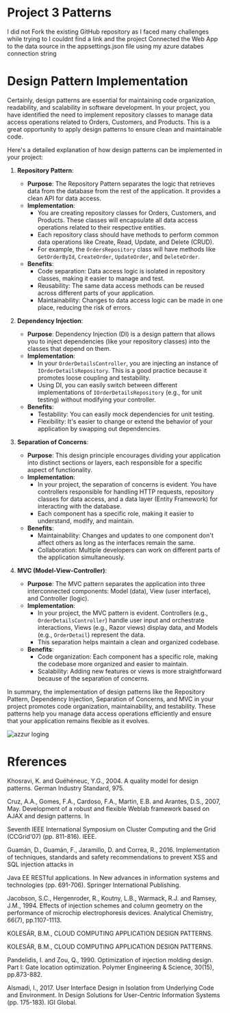 # Project 3 Patterns 


I did not Fork the existing GitHub repository as I faced many challenges while trying to I couldnt find a link and the project 
Connected the Web App to the data source in the appsettings.json file using my azure databes connection string

# Design Pattern Implementation
Certainly, design patterns are essential for maintaining code organization, readability, and scalability in software development. In your project, you have identified the need to implement repository classes to manage data access operations related to Orders, Customers, and Products. This is a great opportunity to apply design patterns to ensure clean and maintainable code.

Here's a detailed explanation of how design patterns can be implemented in your project:

1. **Repository Pattern**:
   - **Purpose**: The Repository Pattern separates the logic that retrieves data from the database from the rest of the application. It provides a clean API for data access.
   - **Implementation**:
     - You are creating repository classes for Orders, Customers, and Products. These classes will encapsulate all data access operations related to their respective entities.
     - Each repository class should have methods to perform common data operations like Create, Read, Update, and Delete (CRUD).
     - For example, the `OrdersRepository` class will have methods like `GetOrderById`, `CreateOrder`, `UpdateOrder`, and `DeleteOrder`.
   - **Benefits**:
     - Code separation: Data access logic is isolated in repository classes, making it easier to manage and test.
     - Reusability: The same data access methods can be reused across different parts of your application.
     - Maintainability: Changes to data access logic can be made in one place, reducing the risk of errors.

2. **Dependency Injection**:
   - **Purpose**: Dependency Injection (DI) is a design pattern that allows you to inject dependencies (like your repository classes) into the classes that depend on them.
   - **Implementation**:
     - In your `OrderDetailsController`, you are injecting an instance of `IOrderDetailsRepository`. This is a good practice because it promotes loose coupling and testability.
     - Using DI, you can easily switch between different implementations of `IOrderDetailsRepository` (e.g., for unit testing) without modifying your controller.
   - **Benefits**:
     - Testability: You can easily mock dependencies for unit testing.
     - Flexibility: It's easier to change or extend the behavior of your application by swapping out dependencies.

3. **Separation of Concerns**:
   - **Purpose**: This design principle encourages dividing your application into distinct sections or layers, each responsible for a specific aspect of functionality.
   - **Implementation**:
     - In your project, the separation of concerns is evident. You have controllers responsible for handling HTTP requests, repository classes for data access, and a data layer (Entity Framework) for interacting with the database.
     - Each component has a specific role, making it easier to understand, modify, and maintain.
   - **Benefits**:
     - Maintainability: Changes and updates to one component don't affect others as long as the interfaces remain the same.
     - Collaboration: Multiple developers can work on different parts of the application simultaneously.

4. **MVC (Model-View-Controller)**:
   - **Purpose**: The MVC pattern separates the application into three interconnected components: Model (data), View (user interface), and Controller (logic).
   - **Implementation**:
     - In your project, the MVC pattern is evident. Controllers (e.g., `OrderDetailsController`) handle user input and orchestrate interactions, Views (e.g., Razor views) display data, and Models (e.g., `OrderDetail`) represent the data.
     - This separation helps maintain a clean and organized codebase.
   - **Benefits**:
     - Code organization: Each component has a specific role, making the codebase more organized and easier to maintain.
     - Scalability: Adding new features or views is more straightforward because of the separation of concerns.

In summary, the implementation of design patterns like the Repository Pattern, Dependency Injection, Separation of Concerns, and MVC in your project promotes code organization, maintainability, and testability. These patterns help you manage data access operations efficiently and ensure that your application remains flexible as it evolves.

![azzur loging ](https://github.com/Knoxman1/323-Project3---34260536-/assets/92250078/cbc1f6cc-f225-4b7a-9aca-3fcb4715e014)



# Rferences 




Khosravi, K. and Guéhéneuc, Y.G., 2004. A quality model for design patterns. German Industry Standard, 975.

Cruz, A.A., Gomes, F.A., Cardoso, F.A., Martin, E.B. and Arantes, D.S., 2007, May. Development of a robust and flexible Weblab framework based on AJAX and design patterns. In 

Seventh IEEE International Symposium on Cluster Computing and the Grid (CCGrid'07) (pp. 811-816). IEEE.

Guamán, D., Guamán, F., Jaramillo, D. and Correa, R., 2016. Implementation of techniques, standards and safety recommendations to prevent XSS and SQL injection attacks in 

Java EE RESTful applications. In New advances in information systems and technologies (pp. 691-706). Springer International Publishing.


Jacobson, S.C., Hergenroder, R., Koutny, L.B., Warmack, R.J. and Ramsey, J.M., 1994. Effects of injection schemes and column geometry on the performance of microchip electrophoresis devices. Analytical Chemistry, 66(7), pp.1107-1113.

KOLESÁR, B.M., CLOUD COMPUTING APPLICATION DESIGN PATTERNS.

KOLESÁR, B.M., CLOUD COMPUTING APPLICATION DESIGN PATTERNS.

Pandelidis, I. and Zou, Q., 1990. Optimization of injection molding design. Part I: Gate location optimization. Polymer Engineering & Science, 30(15), pp.873-882.

Alsmadi, I., 2017. User Interface Design in Isolation from Underlying Code and Environment. In Design Solutions for User-Centric Information Systems (pp. 175-183). IGI Global.
